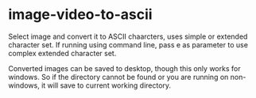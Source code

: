 # image-video-to-ascii
Select image and convert it to ASCII chaarcters, uses simple or extended character set.
If running using command line, pass e as parameter to use complex extended character set.

Converted images can be saved to desktop, though this only works for windows. So if the directory
cannot be found or you are running on non-windows, it will save to current working directory.
